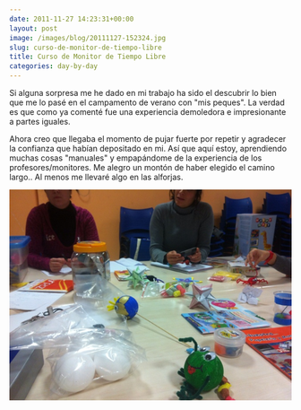 ```yaml
---
date: 2011-11-27 14:23:31+00:00
layout: post
image: /images/blog/20111127-152324.jpg
slug: curso-de-monitor-de-tiempo-libre
title: Curso de Monitor de Tiempo Libre
categories: day-by-day
---
```


Si alguna sorpresa me he dado en mi trabajo ha sido el descubrir lo bien que me lo pasé en el campamento de verano con "mis peques". La verdad es que como ya comenté fue una experiencia demoledora e impresionante a partes iguales.

Ahora creo que llegaba el momento de pujar fuerte por repetir y agradecer la confianza que habían depositado en mi. Así que aquí estoy, aprendiendo muchas cosas "manuales" y empapándome de la experiencia de los profesores/monitores. Me alegro un montón de haber elegido el camino largo.. Al menos me llevaré algo en las alforjas.

[![20111127-152324.jpg](/images/blog/20111127-152324.jpg)](/images/blog/20111127-152324.jpg)
